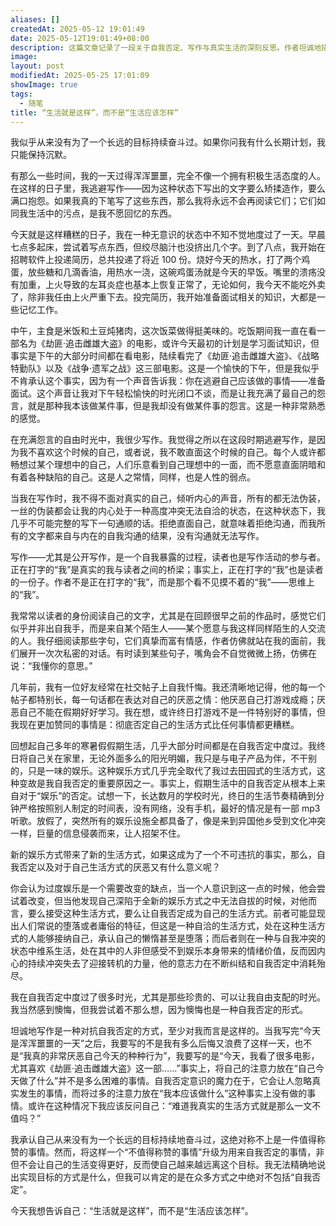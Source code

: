 ```yaml
---
aliases: []
createdAt: 2025-05-12 19:01:49
date: 2025-05-12T19:01:49+08:00
description: 这篇文章记录了一段关于自我否定、写作与真实生活的深刻反思。作者坦诚地描述了自己浑浑噩噩的一天——投递简历、看电影、自我谴责，并剖析了长期以来的矛盾心理：既厌恶自己的“堕落”，又无法真正改变。通过写作，作者发现了一种对抗自我否定的方式：直面真实的生活细节，而非沉溺于“本应如何”的悔恨。文章探讨了公开写作的暴露感、读者与作者的微妙关系，以及为何我们总在理想与现实的落差中折磨自己。最终，作者提出一种可能的出路：停止用“应该”绑架自己，接受“生活就是这样”，并尝试在文字中找到自洽的力量。
image: 
layout: post
modifiedAt: 2025-05-25 17:01:09
showImage: true
tags:
  - 随笔
title: “生活就是这样”，而不是“生活应该怎样”
---
```


我似乎从来没有为了一个长远的目标持续奋斗过。如果你问我有什么长期计划，我只能保持沉默。

有那么一些时间，我的一天过得浑浑噩噩，完全不像一个拥有积极生活态度的人。在这样的日子里，我逃避写作——因为这种状态下写出的文字要么矫揉造作，要么满口抱怨。如果我真的下笔写了这些东西，那么我将永远不会再阅读它们；它们如同我生活中的污点，是我不愿回忆的东西。

今天就是这样糟糕的日子，我在一种无意识的状态中不知不觉地度过了一天。早晨七点多起床，尝试着写点东西，但绞尽脑汁也没挤出几个字。到了八点，我开始在招聘软件上投递简历，总共投递了将近 100 份。烧好今天的热水，打了两个鸡蛋，放些糖和几滴香油，用热水一浇，这碗鸡蛋汤就是今天的早饭。嘴里的溃疡没有加重，上火导致的左耳炎症也基本上恢复正常了，无论如何，我今天不能吃外卖了，除非我任由上火严重下去。投完简历，我开始准备面试相关的知识，大都是一些记忆工作。

中午，主食是米饭和土豆炖猪肉，这次饭菜做得挺美味的。吃饭期间我一直在看一部名为《劫匪·追击雌雄大盗》的电影，或许今天最初的计划是学习面试知识，但事实是下午的大部分时间都在看电影，陆续看完了《劫匪·追击雌雄大盗》、《战略特勤队》以及《战争·遗军之战》这三部电影。这是一个愉快的下午，但是我似乎不肯承认这个事实，因为有一个声音告诉我：你在逃避自己应该做的事情——准备面试。这个声音让我对下午轻松愉快的时光闭口不谈，而是让我充满了最自己的怨言，就是那种我本该做某件事，但是我却没有做某件事的怨言。这是一种非常熟悉的感觉。

在充满怨言的自由时光中，我很少写作。我觉得之所以在这段时期逃避写作，是因为我不喜欢这个时候的自己，或者说，我不敢直面这个时候的自己。每个人或许都畅想过某个理想中的自己，人们乐意看到自己理想中的一面，而不愿意直面阴暗和有着各种缺陷的自己。这是人之常情，同样，也是人性的弱点。

当我在写作时，我不得不面对真实的自己，倾听内心的声音，所有的都无法伪装，一丝的伪装都会让我的内心处于一种高度冲突无法自洽的状态，在这种状态下，我几乎不可能完整的写下一句通顺的话。拒绝直面自己，就意味着拒绝沟通，而我所有的文字都来自与内在的自我沟通的结果，没有沟通就无法写作。

写作——尤其是公开写作，是一个自我暴露的过程，读者也是写作活动的参与者。正在打字的“我”是真实的我与读者之间的桥梁；事实上，正在打字的“我”也是读者的一份子。作者不是正在打字的“我”，而是那个看不见摸不着的“我”——思维上的“我”。

我常常以读者的身份阅读自己的文字，尤其是在回顾很早之前的作品时，感觉它们似乎并非出自我手，而是来自某个陌生人——某个愿意与我这样同样陌生的人交流的人。我仔细阅读那些字句，它们真挚而富有情感，作者仿佛就站在我的面前，我们展开一次次私密的对话。有时读到某些句子，嘴角会不自觉微微上扬，仿佛在说：“我懂你的意思。”

几年前，我有一位好友经常在社交帖子上自我忏悔。我还清晰地记得，他的每一个帖子都特别长，每一句话都在表达对自己的厌恶之情：他厌恶自己打游戏成瘾；厌恶自己不能在假期好好学习。我在想，或许终日打游戏不是一件特别好的事情，但我现在更加赞同的事情是：彻底否定自己的生活方式比任何事情都更糟糕。

回想起自己多年的寒暑假假期生活，几乎大部分时间都是在自我否定中度过。我终日将自己关在家里，无论外面多么的阳光明媚，我只是与电子产品为伴，不干别的，只是一味的娱乐。这种娱乐方式几乎完全取代了我过去田园式的生活方式，这种变故是我自我否定的重要原因之一。事实上，假期生活中的自我否定从根本上来自对于“娱乐”的否定。试想一下，长达数月的学校时光，终日的生活节奏精确到分钟严格按照别人制定的时间表，没有网络，没有手机，最好的情况是有一部 mp3 听歌。放假了，突然所有的娱乐设施全都具备了，像是来到异国他乡受到文化冲突一样，巨量的信息侵袭而来，让人招架不住。

新的娱乐方式带来了新的生活方式，如果这成为了一个不可违抗的事实，那么，自我否定以及对于自己生活方式的厌恶又有什么意义呢？

你会认为过度娱乐是一个需要改变的缺点，当一个人意识到这一点的时候，他会尝试着改变，但当他发现自己深陷于全新的娱乐方式之中无法自拔的时候，对他而言，要么接受这种生活方式，要么让自我否定成为自己的生活方式。前者可能显现出人们常说的堕落或者庸俗的特征，但这是一种自洽的生活方式，处在这种生活方式的人能够接纳自己，承认自己的懒惰甚至是堕落；而后者则在一种与自我冲突的状态中维系生活，处在其中的人非但感受不到娱乐本身带来的情绪价值，反而因内心的持续冲突失去了迎接转机的力量，他的意志力在不断纠结和自我否定中消耗殆尽。

我在自我否定中度过了很多时光，尤其是那些珍贵的、可以让我自由支配的时光。我当然感到懊悔，但我尝试着不那么想，因为懊悔也是一种自我否定的形式。

坦诚地写作是一种对抗自我否定的方式，至少对我而言是这样的。当我写完“今天是浑浑噩噩的一天”之后，我要写的不是我有多么后悔又浪费了这样一天，也不是“我真的非常厌恶自己今天的种种行为”，我要写的是“今天，我看了很多电影，尤其喜欢《劫匪·追击雌雄大盗》这一部……”事实上，将自己的注意力放在“自己今天做了什么”并不是多么困难的事情。自我否定意识的魔力在于，它会让人忽略真实发生的事情，而将过多的注意力放在“我本应该做什么”这种事实上没有做的事情。或许在这种情况下我应该反问自己：“难道我真实的生活方式就是那么一文不值吗？”

我承认自己从来没有为一个长远的目标持续地奋斗过，这绝对称不上是一件值得称赞的事情。然而，将这样一个“不值得称赞的事情”升级为用来自我否定的事情，非但不会让自己的生活变得更好，反而使自己越来越远离这个目标。我无法精确地说出实现目标的方式是什么，但我可以肯定的是在众多方式之中绝对不包括“自我否定”。

今天我想告诉自己：“生活就是这样”，而不是“生活应该怎样”。
